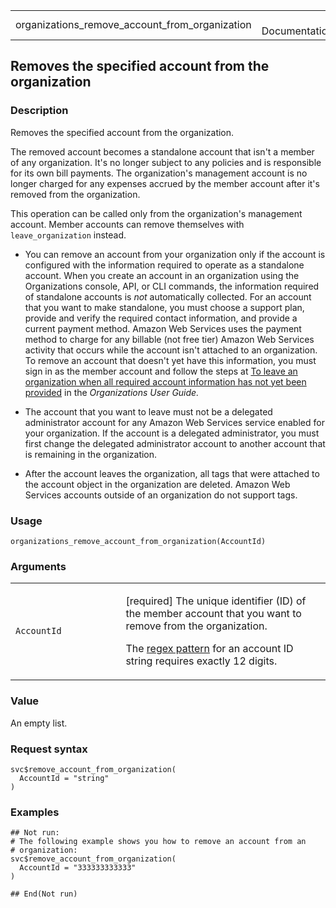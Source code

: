<table style="width: 100%;">
<tbody>
<tr class="odd">
<td>organizations_remove_account_from_organization</td>
<td style="text-align: right;">R Documentation</td>
</tr>
</tbody>
</table>

## Removes the specified account from the organization

### Description

Removes the specified account from the organization.

The removed account becomes a standalone account that isn't a member of
any organization. It's no longer subject to any policies and is
responsible for its own bill payments. The organization's management
account is no longer charged for any expenses accrued by the member
account after it's removed from the organization.

This operation can be called only from the organization's management
account. Member accounts can remove themselves with `leave_organization`
instead.

-   You can remove an account from your organization only if the account
    is configured with the information required to operate as a
    standalone account. When you create an account in an organization
    using the Organizations console, API, or CLI commands, the
    information required of standalone accounts is *not* automatically
    collected. For an account that you want to make standalone, you must
    choose a support plan, provide and verify the required contact
    information, and provide a current payment method. Amazon Web
    Services uses the payment method to charge for any billable (not
    free tier) Amazon Web Services activity that occurs while the
    account isn't attached to an organization. To remove an account that
    doesn't yet have this information, you must sign in as the member
    account and follow the steps at [To leave an organization when all
    required account information has not yet been
    provided](https://docs.aws.amazon.com/organizations/latest/userguide/orgs_manage_accounts_remove.html#leave-without-all-info)
    in the *Organizations User Guide.*

-   The account that you want to leave must not be a delegated
    administrator account for any Amazon Web Services service enabled
    for your organization. If the account is a delegated administrator,
    you must first change the delegated administrator account to another
    account that is remaining in the organization.

-   After the account leaves the organization, all tags that were
    attached to the account object in the organization are deleted.
    Amazon Web Services accounts outside of an organization do not
    support tags.

### Usage

    organizations_remove_account_from_organization(AccountId)

### Arguments

<table>
<colgroup>
<col style="width: 35%" />
<col style="width: 65%" />
</colgroup>
<tbody>
<tr class="odd">
<td><code
id="organizations_remove_account_from_organization_:_AccountId">AccountId</code></td>
<td><p>[required] The unique identifier (ID) of the member account that
you want to remove from the organization.</p>
<p>The <a href="https://en.wikipedia.org/wiki/Regex">regex pattern</a>
for an account ID string requires exactly 12 digits.</p></td>
</tr>
</tbody>
</table>

### Value

An empty list.

### Request syntax

    svc$remove_account_from_organization(
      AccountId = "string"
    )

### Examples

    ## Not run: 
    # The following example shows you how to remove an account from an
    # organization:
    svc$remove_account_from_organization(
      AccountId = "333333333333"
    )

    ## End(Not run)
